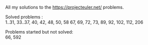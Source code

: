 All my solutions to the https://projecteuler.net/ problems.

Solved problems :\
1..31, 33..37, 40, 42, 48, 50, 58 67, 69, 72, 73, 89, 92, 102, 112, 206

Problems started but not solved:\
66, 592